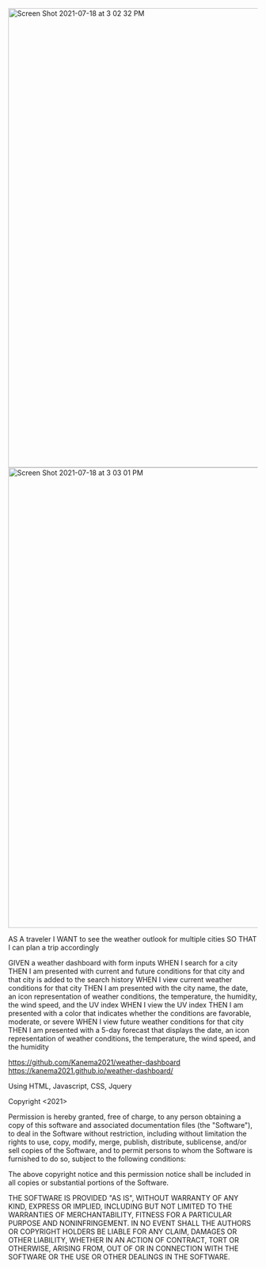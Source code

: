 
<img width="928" alt="Screen Shot 2021-07-18 at 3 02 32 PM" src="https://user-images.githubusercontent.com/82725636/126083735-2ca3ad88-6e85-461f-a36e-ffb675392e19.png">
<img width="930" alt="Screen Shot 2021-07-18 at 3 03 01 PM" src="https://user-images.githubusercontent.com/82725636/126083737-893e3a6e-6c09-488d-ab05-135ed7ee09ee.png">



AS A traveler
I WANT to see the weather outlook for multiple cities
SO THAT I can plan a trip accordingly

GIVEN a weather dashboard with form inputs
WHEN I search for a city
THEN I am presented with current and future conditions for that city and that city is added to the search history
WHEN I view current weather conditions for that city
THEN I am presented with the city name, the date, an icon representation of weather conditions, the temperature, the humidity, the wind speed, and the UV index
WHEN I view the UV index
THEN I am presented with a color that indicates whether the conditions are favorable, moderate, or severe
WHEN I view future weather conditions for that city
THEN I am presented with a 5-day forecast that displays the date, an icon representation of weather conditions, the temperature, the wind speed, and the humidity

https://github.com/Kanema2021/weather-dashboard
https://kanema2021.github.io/weather-dashboard/

Using HTML, Javascript, CSS, Jquery

Copyright <2021>

Permission is hereby granted, free of charge, to any person obtaining a copy of this software and associated documentation files (the "Software"), to deal in the Software without restriction, including without limitation the rights to use, copy, modify, merge, publish, distribute, sublicense, and/or sell copies of the Software, and to permit persons to whom the Software is furnished to do so, subject to the following conditions:

The above copyright notice and this permission notice shall be included in all copies or substantial portions of the Software.

THE SOFTWARE IS PROVIDED "AS IS", WITHOUT WARRANTY OF ANY KIND, EXPRESS OR IMPLIED, INCLUDING BUT NOT LIMITED TO THE WARRANTIES OF MERCHANTABILITY, FITNESS FOR A PARTICULAR PURPOSE AND NONINFRINGEMENT. IN NO EVENT SHALL THE AUTHORS OR COPYRIGHT HOLDERS BE LIABLE FOR ANY CLAIM, DAMAGES OR OTHER LIABILITY, WHETHER IN AN ACTION OF CONTRACT, TORT OR OTHERWISE, ARISING FROM, OUT OF OR IN CONNECTION WITH THE SOFTWARE OR THE USE OR OTHER DEALINGS IN THE SOFTWARE.

